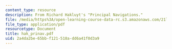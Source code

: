 ```yaml
---
content_type: resource
description: From Richard Hakluyt's "Principal Navigations."
file: /media/https%3A/open-learning-course-data-rc.s3.amazonaws.com/21l-703-english-renaissance-drama-theatre-and-society-in-the-age-of-shakespeare-fall-2003/2a4da2be65bbf121518add6a41f0d3a9_hak_prinav.pdf
file_type: application/pdf
resourcetype: Document
title: hak_prinav.pdf
uid: 2a4da2be-65bb-f121-518a-dd6a41f0d3a9
---
```


